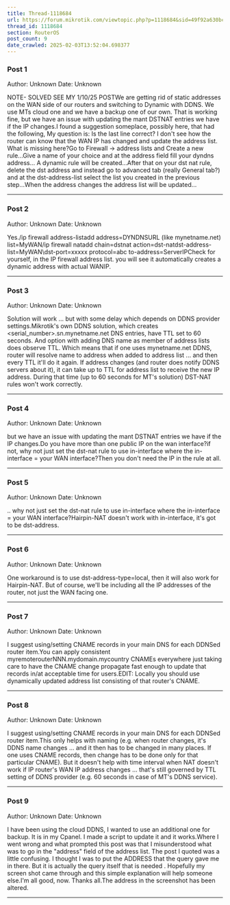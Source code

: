```yaml
---
title: Thread-1118684
url: https://forum.mikrotik.com/viewtopic.php?p=1118684&sid=49f92a630bc7970d8ca50523be880e8f#p1118684
thread_id: 1118684
section: RouterOS
post_count: 9
date_crawled: 2025-02-03T13:52:04.698377
---
```


### Post 1
Author: Unknown
Date: Unknown

NOTE- SOLVED SEE MY 1/10/25 POSTWe are getting rid of static addresses on the WAN side of our routers and switching to Dynamic with DDNS. We use MTs cloud one and we have a backup one of our own.    That is working fine, but we have an issue with updating the mant DSTNAT entries we have if the IP changes.I found a suggestion someplace, possibly here, that had the following, My question is: Is the last line correct? I don't see how the router can know that the WAN IP has changed and update the address list.  What is missing here?Go to Firewall -> address lists and Create a new rule...Give a name of your choice and at the address field fill your dyndns address... A dynamic rule will be created...After that on your dst nat rule, delete the dst address and instead go to advanced tab (really General tab?) and at the dst-address-list select the list you created in the previous step...When the address changes the address list will be updated...

---
### Post 2
Author: Unknown
Date: Unknown

Yes./ip firewall address-listadd address=DYNDNSURL (like mynetname.net)  list=MyWAN/ip firewall natadd chain=dstnat action=dst-natdst-address-list=MyWAN\dst-port=xxxxx protocol=abc  to-address=ServerIPCheck for yourself, in the IP firewall address list. you will see it automatically creates a dynamic address with actual WANIP.

---
### Post 3
Author: Unknown
Date: Unknown

Solution will work ... but with some delay which depends on DDNS provider settings.Mikrotik's own DDNS solution, which creates <serial_number>.sn.mynetname.net DNS entries, have TTL set to 60 seconds. And option with adding DNS name as member of address lists does observe TTL. Which means that if one uses mynetname.net DDNS, router will resolve name to address when added to address list ... and then every TTL it'll do it again. If address changes (and router does notify DDNS servers about it), it can take up to TTL for address list to receive the new IP address. During that time (up to 60 seconds for MT's solution) DST-NAT rules won't work correctly.

---
### Post 4
Author: Unknown
Date: Unknown

but we have an issue with updating the mant DSTNAT entries we have if the IP changes.Do you have more than one public IP on the wan interface?if not, why not just set the dst-nat rule to use in-interface where the in-interface = your WAN interface?Then you don't need the IP in the rule at all.

---
### Post 5
Author: Unknown
Date: Unknown

.. why not just set the dst-nat rule to use in-interface where the in-interface = your WAN interface?Hairpin-NAT doesn't work with in-interface, it's got to be dst-address.

---
### Post 6
Author: Unknown
Date: Unknown

One workaround is to use dst-address-type=local, then it will also work for Hairpin-NAT. But of course, we'll be including all the IP addresses of the router, not just the WAN facing one.

---
### Post 7
Author: Unknown
Date: Unknown

I suggest using/setting  CNAME records in your main DNS for each DDNSed router item.You can apply consistent myremoterouterNNN.mydomain.mycountry CNAMEs everywhere  just taking care to have the CNAME change propagate fast enough to update that records in/at acceptable time for users.EDIT: Locally you should use dynamically updated address list consisting of that router's CNAME.

---
### Post 8
Author: Unknown
Date: Unknown

I suggest using/setting  CNAME records in your main DNS for each DDNSed router item.This only helps with naming (e.g. when router changes, it's DDNS name changes ... and it then has to be changed in many places. If one uses CNAME records, then change has to be done only for that particular CNAME). But it doesn't help with time interval when NAT doesn't work if IP router's WAN IP address changes ... that's still governed by TTL setting of DDNS provider (e.g. 60 seconds in case of MT's DDNS service).

---
### Post 9
Author: Unknown
Date: Unknown

I have been using the cloud DDNS, I wanted to use an additional one for backup. It is in my Cpanel.  I made a script to update it and it works.Where I went wrong and what prompted this post was that I misunderstood what was to go in the "address" field of the address list. The post I quoted was a little confusing. I thought I was to put the ADDRESS that the query gave me in there.   But it is actually the query itself that is needed . Hopefully my screen shot came through and this simple explanation will help someone else.I'm all good, now. Thanks all.The address in the screenshot has been altered.

---

